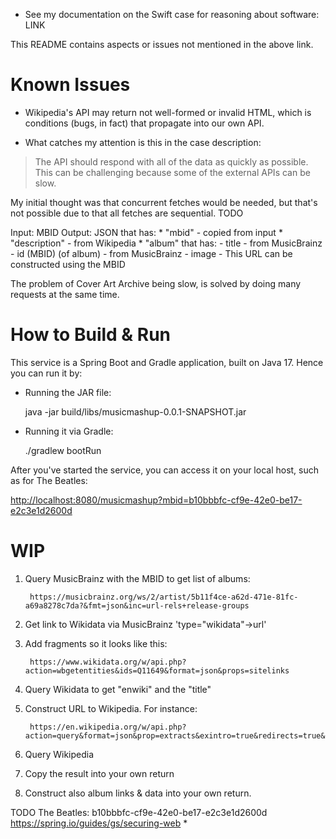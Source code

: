 
* See my documentation on the Swift case for reasoning about software:
LINK

This README contains aspects or issues not mentioned in the above link.

# Known Issues

* Wikipedia's API may return not well-formed or invalid HTML, which is conditions (bugs, in fact) that propagate into our own API.

* What catches my attention is this in the case description:

> The API should respond with all of the data as quickly as possible. This can be challenging because some of the external APIs can be slow.

My initial thought was that concurrent fetches would be needed, but that's not possible due to that all fetches are sequential. TODO

Input: MBID
Output: JSON that has:
    * "mbid" - copied from input
    * "description" - from Wikipedia
    * "album" that has:
        - title     - from MusicBrainz
        - id (MBID) (of album) - from MusicBrainz
        - image     - This URL can be constructed using the MBID

The problem of Cover Art Archive being slow, is solved by doing many requests at the same time.

# How to Build & Run

This service is a Spring Boot and Gradle application, built on Java 17. Hence you can run it by:

* Running the JAR file:

    java -jar build/libs/musicmashup-0.0.1-SNAPSHOT.jar

* Running it via Gradle:

    ./gradlew bootRun

After you've started the service, you can access it on your local host, such as for The Beatles:

<http://localhost:8080/musicmashup?mbid=b10bbbfc-cf9e-42e0-be17-e2c3e1d2600d>

# WIP
1. Query MusicBrainz with the MBID to get list of albums:

        https://musicbrainz.org/ws/2/artist/5b11f4ce-a62d-471e-81fc-a69a8278c7da?&fmt=json&inc=url-rels+release-groups

2. Get link to Wikidata via MusicBrainz 'type="wikidata"->url'

3. Add fragments so it looks like this:

        https://www.wikidata.org/w/api.php?action=wbgetentities&ids=Q11649&format=json&props=sitelinks

4. Query Wikidata to get "enwiki" and the "title"

5. Construct URL to Wikipedia. For instance:

        https://en.wikipedia.org/w/api.php?action=query&format=json&prop=extracts&exintro=true&redirects=true&titles=Nirvana_(band)

6. Query Wikipedia
7. Copy the result into your own return
8. Construct also album links & data into your own return.

TODO
The Beatles: b10bbbfc-cf9e-42e0-be17-e2c3e1d2600d
https://spring.io/guides/gs/securing-web
*
